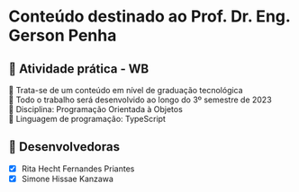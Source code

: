<h1>Conteúdo destinado ao Prof. Dr. Eng. Gerson Penha</h1>
	
<h2> 🚦 Atividade prática - WB </h2>

<p>
🔹 Trata-se de um conteúdo em nível de graduação tecnológica <br>
🔹 Todo o trabalho será desenvolvido ao longo do 3º semestre de 2023 <br>
🔹 Disciplina: Programação Orientada à Objetos <br>
🔹 Linguagem de programação: TypeScript <br>
	
</p>    

<h2>
🛑 Desenvolvedoras
</h2>


- [x] Rita Hecht Fernandes Priantes <br>
- [x] Simone Hissae Kanzawa

<br><br>
